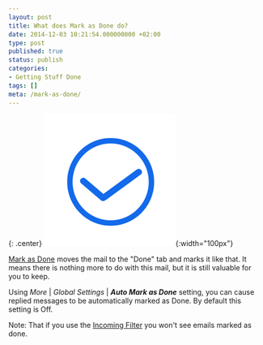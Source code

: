 ```yaml
---
layout: post
title: What does Mark as Done do?
date: 2014-12-03 10:21:54.000000000 +02:00
type: post
published: true
status: publish
categories:
- Getting Stuff Done
tags: []
meta: /mark-as-done/
---
```


{: .center}
![Action Done](/assets/ic_action_done.png){:width="100px"}

[Mark as Done](/mark-an-email-as-done/) moves the mail to the "Done" tab and marks it like that. It means there is nothing more to do with this mail, but it is still valuable for you to keep.

Using *More* \| *Global Settings* \| ***Auto Mark as Done*** setting, you can cause replied messages to be automatically marked as Done. By default this setting is Off.

Note: That if you use the [Incoming Filter](/top-bar-left-triangle-menu/) you won't see emails marked as done.
